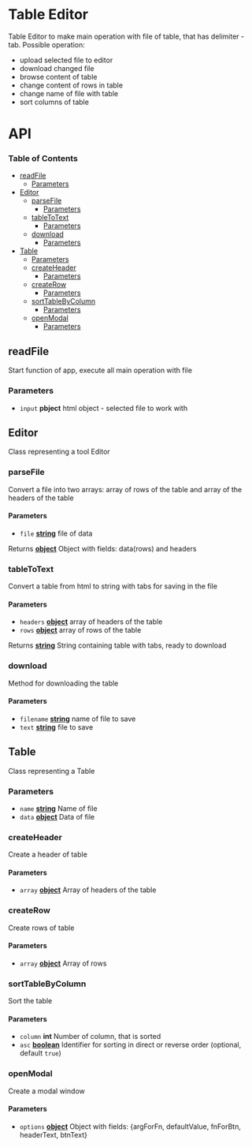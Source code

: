 # Table Editor

Table Editor to make main operation with file of table, that has delimiter - tab. 
Possible operation:
 - upload selected file to editor
 - download changed file
 - browse content of table
 - change content of rows in table
 - change name of file with table
 - sort columns of table

# API

<!-- Generated by documentation.js. Update this documentation by updating the source code. -->

### Table of Contents

-   [readFile](#readfile)
    -   [Parameters](#parameters)
-   [Editor](#editor)
    -   [parseFile](#parsefile)
        -   [Parameters](#parameters-1)
    -   [tableToText](#tabletotext)
        -   [Parameters](#parameters-2)
    -   [download](#download)
        -   [Parameters](#parameters-3)
-   [Table](#table)
    -   [Parameters](#parameters-4)
    -   [createHeader](#createheader)
        -   [Parameters](#parameters-5)
    -   [createRow](#createrow)
        -   [Parameters](#parameters-6)
    -   [sortTableByColumn](#sorttablebycolumn)
        -   [Parameters](#parameters-7)
    -   [openModal](#openmodal)
        -   [Parameters](#parameters-8)

## readFile

Start function of app, execute all main operation with file

### Parameters

-   `input` **pbject** html object - selected file to work with

## Editor

Class representing a tool Editor

### parseFile

Convert a file into two arrays: array of rows of the table
and array of the headers of the table

#### Parameters

-   `file` **[string](https://developer.mozilla.org/docs/Web/JavaScript/Reference/Global_Objects/String)** file of data

Returns **[object](https://developer.mozilla.org/docs/Web/JavaScript/Reference/Global_Objects/Object)** Object with fields: data(rows) and headers

### tableToText

Convert a table from html to string with tabs for saving in the file

#### Parameters

-   `headers` **[object](https://developer.mozilla.org/docs/Web/JavaScript/Reference/Global_Objects/Object)** array of headers of the table
-   `rows` **[object](https://developer.mozilla.org/docs/Web/JavaScript/Reference/Global_Objects/Object)** array of rows of the table

Returns **[string](https://developer.mozilla.org/docs/Web/JavaScript/Reference/Global_Objects/String)** String containing table with tabs, ready to download

### download

Method for downloading the table

#### Parameters

-   `filename` **[string](https://developer.mozilla.org/docs/Web/JavaScript/Reference/Global_Objects/String)** name of file to save
-   `text` **[string](https://developer.mozilla.org/docs/Web/JavaScript/Reference/Global_Objects/String)** file to save

## Table

Class representing a Table

### Parameters

-   `name` **[string](https://developer.mozilla.org/docs/Web/JavaScript/Reference/Global_Objects/String)** Name of file
-   `data` **[object](https://developer.mozilla.org/docs/Web/JavaScript/Reference/Global_Objects/Object)** Data of file

### createHeader

Create a header of table

#### Parameters

-   `array` **[object](https://developer.mozilla.org/docs/Web/JavaScript/Reference/Global_Objects/Object)** Array of headers of the table

### createRow

Create rows of table

#### Parameters

-   `array` **[object](https://developer.mozilla.org/docs/Web/JavaScript/Reference/Global_Objects/Object)** Array of rows

### sortTableByColumn

Sort the table

#### Parameters

-   `column` **int** Number of column, that is sorted
-   `asc` **[boolean](https://developer.mozilla.org/docs/Web/JavaScript/Reference/Global_Objects/Boolean)** Identifier for sorting in direct or reverse order (optional, default `true`)

### openModal

Create a modal window

#### Parameters

-   `options` **[object](https://developer.mozilla.org/docs/Web/JavaScript/Reference/Global_Objects/Object)** Object with fields: {argForFn, defaultValue, fnForBtn, headerText, btnText}

